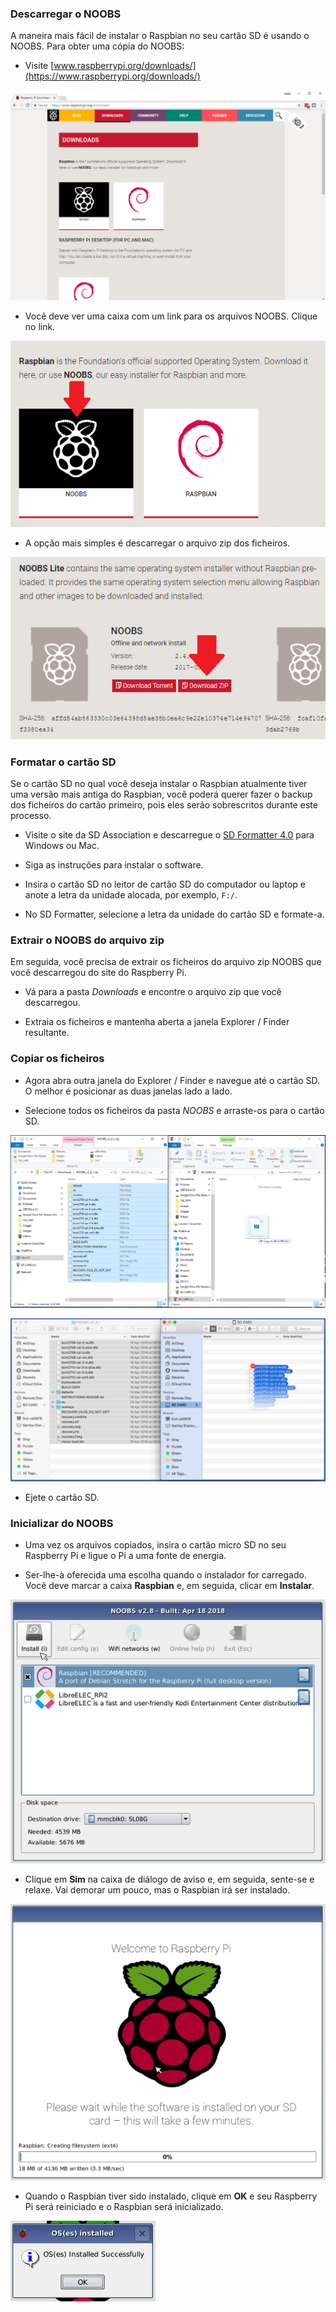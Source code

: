 ### Descarregar o NOOBS

A maneira mais fácil de instalar o Raspbian no seu cartão SD é usando o NOOBS. Para obter uma cópia do NOOBS:

+ Visite [www.raspberrypi.org/downloads/](https://www.raspberrypi.org/downloads/)

![Downloads page](images/downloads-page.png)

+ Você deve ver uma caixa com um link para os arquivos NOOBS. Clique no link.

![Click on NOOBS](images/click-noobs.png)

+ A opção mais simples é descarregar o arquivo zip dos ficheiros.

![Download zip](images/download-zip.png)

### Formatar o cartão SD

Se o cartão SD no qual você deseja instalar o Raspbian atualmente tiver uma versão mais antiga do Raspbian, você poderá querer fazer o backup dos ficheiros do cartão primeiro, pois eles serão sobrescritos durante este processo.

+ Visite o site da SD Association e descarregue o [SD Formatter 4.0](https://www.sdcard.org/downloads/formatter_4/index.html) para Windows ou Mac.

+ Siga as instruções para instalar o software.

+ Insira o cartão SD no leitor de cartão SD do computador ou laptop e anote a letra da unidade alocada, por exemplo, `F:/`.

+ No SD Formatter, selecione a letra da unidade do cartão SD e formate-a.

### Extrair o NOOBS do arquivo zip

Em seguida, você precisa de extrair os ficheiros do arquivo zip NOOBS que você descarregou do site do Raspberry Pi.

+ Vá para a pasta *Downloads* e encontre o arquivo zip que você descarregou.

+ Extraia os ficheiros e mantenha aberta a janela Explorer / Finder resultante.

### Copiar os ficheiros

+ Agora abra outra janela do Explorer / Finder e navegue até o cartão SD. O melhor é posicionar as duas janelas lado a lado.

+ Selecione todos os ficheiros da pasta *NOOBS* e arraste-os para o cartão SD.

![windows copy](images/copy3.png)

![macos copy](images/macos_copy.png)

+ Ejete o cartão SD.

### Inicializar do NOOBS

+ Uma vez os arquivos copiados, insira o cartão micro SD no seu Raspberry Pi e ligue o Pi a uma fonte de energia.

+ Ser-lhe-à oferecida uma escolha quando o instalador for carregado. Você deve marcar a caixa **Raspbian** e, em seguida, clicar em **Instalar**.

![install](images/install.png)

+ Clique em **Sim** na caixa de diálogo de aviso e, em seguida, sente-se e relaxe. Vai demorar um pouco, mas o Raspbian irá ser instalado.

![installing](images/installing.png)

+ Quando o Raspbian tiver sido instalado, clique em **OK** e seu Raspberry Pi será reiniciado e o Raspbian será inicializado.

![installed](images/installed.png)